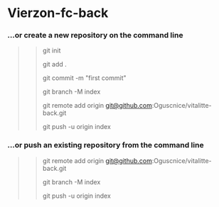 # Vierzon-fc-back

### …or create a new repository on the command line

>> git init
>>
>> git add .
>>
>> git commit -m "first commit"
>>
>> git branch -M index
>>
>> git remote add origin git@github.com:Oguscnice/vitalitte-back.git
>>
>> git push -u origin index

### …or push an existing repository from the command line
>> git remote add origin git@github.com:Oguscnice/vitalitte-back.git
>>
>> git branch -M index
>>
>> git push -u origin index
